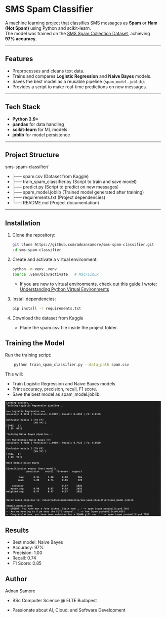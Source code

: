# SMS Spam Classifier

A machine learning project that classifies SMS messages as **Spam** or **Ham (Not Spam)** using Python and scikit-learn.  
The model was trained on the [SMS Spam Collection Dataset](https://www.kaggle.com/datasets/uciml/sms-spam-collection-dataset), achieving **97% accuracy**.

---

##  Features
- Preprocesses and cleans text data.
- Trains and compares **Logistic Regression** and **Naive Bayes** models.
- Saves the best model as a reusable pipeline (`spam_model.joblib`).
- Provides a script to make real-time predictions on new messages.

---

## Tech Stack
- **Python 3.9+**
- **pandas** for data handling
- **scikit-learn** for ML models
- **joblib** for model persistence

---

##  Project Structure
sms-spam-classifier/
-  ├── spam.csv  (Dataset from Kaggle)
-  ├── train_spam_classifier.py (Script to train and save model)
-  ├── predict.py (Script to predict on new messages)
-  ├── spam_model.joblib  (Trained model generated after training)
-  ├── requirements.txt (Project dependencies)
-  └── README.md (Project documentation)


---

## Installation

1. Clone the repository:
   ```bash
   git clone https://github.com/adnansamore/sms-spam-classifier.git
   cd sms-spam-classifier
   ```
2. Create and activate a virtual environment:

    ```bash
    python -m venv .venv
    source .venv/bin/activate   # Mac/Linux
    ```
    - If you are new to virtual environments, check out this guide I wrote:
        [Understanding Python Virtual Environments](https://adnansamore.github.io/posts/python-virtual-env/)

3. Install dependencies:
    ```bash
    pip install -r requirements.txt
    ```
4. Download the dataset from Kaggle
    - Place the spam.csv file inside the project folder.

## Training the Model
Run the training script:
```bash
    python train_spam_classifier.py --data_path spam.csv
```

This will:

- Train Logistic Regression and Naive Bayes models.
- Print accuracy, precision, recall, F1 score.
- Save the best model as spam_model.joblib.

![Training output](image.png)

## Results

- Best model: Naive Bayes
- Accuracy: 97%
- Precision: 1.00
- Recall: 0.74
- F1 Score: 0.85

## Author

Adnan Samore

- BSc Computer Science @ ELTE Budapest

- Passionate about AI, Cloud, and Software Development